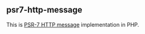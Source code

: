 ## psr7-http-message

This is [PSR-7 HTTP message](https://github.com/php-fig/fig-standards/blob/master/accepted/PSR-7-http-message.md) implementation in PHP.